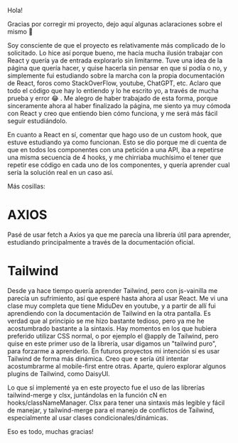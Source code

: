 Hola!

Gracias por corregir mi proyecto, dejo aquí algunas aclaraciones sobre el mismo 🙂

Soy consciente de que el proyecto es relativamente más complicado de lo solicitado. Lo hice así porque bueno, me hacía mucha ilusión trabajar con React y quería ya de entrada explorarlo sin limitarme. Tuve una idea de la página que quería hacer, y quise hacerla sin pensar en que si podía o no, y simplemente fui estudiando sobre la marcha con la propia documentación de React, foros como StackOverFlow, youtube, ChatGPT, etc. Aclaro que todo el código que hay lo entiendo y lo he escrito yo, a través de mucha prueba y error 😂 . Me alegro de haber trabajado de esta forma, porque sinceramente ahora al haber finalizado la página, me siento ya muy cómoda con React y creo que entiendo bien cómo funciona, y me será más fácil seguir estudiándolo.

En cuanto a React en sí, comentar que hago uso de un custom hook, que estuve estudiando ya como funcionan. Esto se dio porque me di cuenta de que en todos los componentes con una petición a una API, iba a repetirse una misma secuencia de 4 hooks, y me chirriaba muchísimo el tener que repetir ese código en cada uno de los componentes, y quería aprender cual sería la solución real en un caso así.

Más cosillas:

# AXIOS

Pasé de usar fetch a Axios ya que me parecía una librería útil para aprender, estudiando principalmente a través de la documentación oficial.

# Tailwind

Desde ya hace tiempo quería aprender Tailwind, pero con js-vainilla me parecía un sufrimiento, así que esperé hasta ahora al usar React. Me vi una clase muy completa que tiene MiduDev en youtube, y a partir de allí fui aprendiendo con la documentación de Tailwind en la otra pantalla. Es verdad que al principio se me hizo bastante tedioso, pero ya me he acostumbrado bastante a la sintaxis. Hay momentos en los que hubiera preferido utilizar CSS normal, o por ejemplo el @apply de Tailwind, pero quise en este primer uso de la librería, usar digamos un "tailwind puro", para forzarme a aprenderlo. En futuros proyectos mi intención sí es usar Tailwind de forma más dinámica. Creo que e sería útil intentar acostumbrarme al mobile-first entre otras. Aparte, quiero explorar algunos plugins de Tailwind, como DaisyUI.

Lo que sí implementé ya en este proyecto fue el uso de las librerías tailwind-merge y clsx, juntándolas en la función cN en hooks/classNameManager. Clsx para tener una sintaxis más legible y fácil de manejar, y tailwind-merge para el manejo de conflictos de Tailwind, especialmente al usar clases condicionales/dinámicas.

Eso es todo, muchas gracias!
